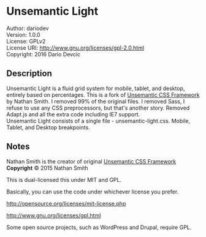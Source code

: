# Unsemantic Light
Author: dariodev  
Version: 1.0.0  
License: GPLv2  
License URI: http://www.gnu.org/licenses/gpl-2.0.html  
Copyright: 2016 Dario Devcic


## Description

Unsemantic Light is a fluid grid system for mobile, tablet, and desktop, entirely based on percentages. This is a fork of [Unsemantic CSS Framework](http://unsemantic.com) by Nathan Smith. I removed 99% of the original files. I removed Sass, I refuse to use any CSS preprocessors, but that's another story. Removed Adapt.js and all the extra code including IE7 support.  
Unsemantic Light consists of a single file - unsemantic-light.css. Mobile, Tablet, and Desktop breakpoints.


## Notes

Nathan Smith is the creator of original [Unsemantic CSS Framework](http://unsemantic.com)  
**Copyright** &copy; 2015 Nathan Smith

This is dual-licensed this under MIT and GPL.

Basically, you can use the code under whichever license you prefer.

http://opensource.org/licenses/mit-license.php

http://www.gnu.org/licenses/gpl.html

Some open source projects, such as WordPress and Drupal, require GPL.
